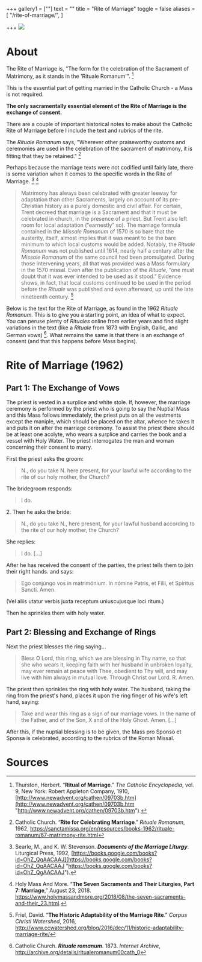 +++
gallery1 = [""]
text = ""
title = "Rite of Marriage"
toggle = false
aliases = [
    "/rite-of-marriage/",
]

+++
![](/uploads/_MG_0459_1-min.JPG)

# About

The Rite of Marriage is, "The form for the celebration of the Sacrament of Matrimony, as it stands in the 'Rituale Romanum'". [^1]

This is the essential part of getting married in the Catholic Church - a Mass is not required.

**The only sacramentally essential element of the Rite of Marriage is the exchange of consent.**

There are a couple of important historical notes to make about the Catholic Rite of Marriage before I include the text and rubrics of the rite.

The _Rituale Romanum_ says, "Wherever other praiseworthy customs and ceremonies are used in the celebration of the sacrament of matrimony, it is fitting that they be retained." [^2]

Perhaps because the marriage texts were not codified until fairly late, there is some variation when it comes to the specific words in the Rite of Marriage. [^3] [^4]

> Matrimony has always been celebrated with greater leeway for adaptation than other Sacraments, largely on account of its pre-Christian history as a purely domestic and civil affair. For certain, Trent decreed that marriage is a Sacrament and that it must be celebrated in church, in the presence of a priest. But Trent also left room for local adaptation (“earnestly” so). The marriage formula contained in the _Missale Romanum_ of 1570 is so bare that the austerity, itself, almost implies that it was meant to be the bare minimum to which local customs would be added. Notably, the _Rituale Romanum_ was not published until 1614, nearly half a century after the _Missale Romanum_ of the same council had been promulgated. During those intervening years, all that was provided was a Mass formulary in the 1570 missal. Even after the publication of the _Rituale_, “one must doubt that it was ever intended to be used as it stood.” Evidence shows, in fact, that local customs continued to be used in the period before the _Rituale_ was published and even afterward, up until the late nineteenth century. [^5]

Below is the text for the Rite of Marriage, as found in the 1962 _Rituale Romanum._ This is to give you a starting point, an idea of what to expect. You can peruse plenty of _Rituales_ online from earlier years and find slight variations in the text (like a _Rituale_ from 1873 with English, Gallic, and German vows) [^6]. What remains the same is that there is an exchange of consent (and that this happens before Mass begins).

# Rite of Marriage (1962)

## Part 1: The Exchange of Vows

The priest is vested in a surplice and white stole. If, however, the marriage ceremony is performed by the priest who is going to say the Nuptial Mass and this Mass follows immediately, the priest puts on all the vestments except the maniple, which should be placed on the altar, whence he takes it and puts it on after the marriage ceremony. To assist the priest there should be at least one acolyte, who wears a surplice and carries the book and a vessel with Holy Water. The priest interrogates the man and woman concerning their consent to marry.

First the priest asks the groom:

> N., do you take N. here present, for your lawful wife according to the rite of our holy mother, the Church?

The bridegroom responds:

> I do.

2\. Then he asks the bride:

> N., do you take N., here present, for your lawful husband according to the rite of our holy mother, the Church?

She replies:

> I do. \[...\]

After he has received the consent of the parties, the priest tells them to join their right hands. and says:

> Ego conjúngo vos in matrimónium. In nómine Patris, et Fílii, et Spíritus Sancti. Amen. 

(Vel aliis utatur verbis juxta receptum uniuscujusque loci ritum.)

Then he sprinkles them with holy water.

## Part 2: Blessing and Exchange of Rings

Next the priest blesses the ring saying...

> Bless O Lord, this ring, which we are blessing in Thy name, so that she who wears it, keeping faith with her husband in unbroken loyalty, may ever remain at peace with Thee, obedient to Thy will, and may live with him always in mutual love. Through Christ our Lord. R. Amen.

The priest then sprinkles the ring with holy water. The husband, taking the ring from the priest's hand, places it upon the ring finger of his wife's left hand, saying:

> Take and wear this ring as a sign of our marriage vows. In the name of the Father, and of the Son, X and of the Holy Ghost. Amen. \[...\]

After this, if the nuptial blessing is to be given, the Mass pro Sponso et Sponsa is celebrated, according to the rubrics of the Roman Missal.

# Sources

[^1]: Thurston, Herbert. “**Ritual of Marriage**.” _The Catholic Encyclopedia_, vol. 9, New York: Robert Appleton Company, 1910, [http://www.newadvent.org/cathen/09703b.htm](http://www.newadvent.org/cathen/09703b.htm "http://www.newadvent.org/cathen/09703b.htm").

[^2]: Catholic Church. “**Rite for Celebrating Marriage**.” _Rituale Romanum_, 1962, https://sanctamissa.org/en/resources/books-1962/rituale-romanum/67-matrimony-rite.html

[^3]: Searle, M., and K. W. Stevenson. **_Documents of the Marriage Liturgy_**. Liturgical Press, 1992, [https://books.google.com/books?id=OhZ_QgAACAAJ](https://books.google.com/books?id=OhZ_QgAACAAJ "https://books.google.com/books?id=OhZ_QgAACAAJ").

[^4]: Holy Mass And More. “**The Seven Sacraments and Their Liturgies, Part 7: Marriage**,” August 23, 2018. https://www.holymassandmore.org/2018/08/the-seven-sacraments-and-their_23.html.

[^5]: Friel, David. “**The Historic Adaptability of the Marriage Rite**.” _Corpus Christi Watershed_, 2016, http://www.ccwatershed.org/blog/2016/dec/11/historic-adaptability-marriage-rite/

[^6]: Catholic Church. **_Rituale romanum_**. 1873. _Internet Archive_, http://archive.org/details/ritualeromanum00cath_0
